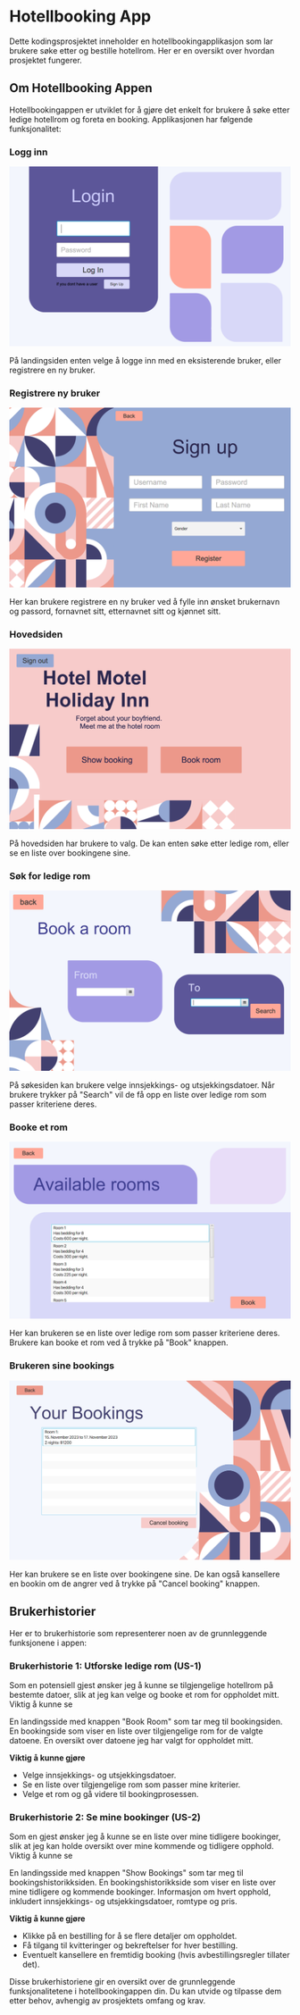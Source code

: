 # Hotellbooking App

Dette kodingsprosjektet inneholder en hotellbookingapplikasjon som lar brukere søke etter og bestille hotellrom. Her er en oversikt over hvordan prosjektet fungerer.

## Om Hotellbooking Appen

Hotellbookingappen er utviklet for å gjøre det enkelt for brukere å søke etter ledige hotellrom og foreta en booking. Applikasjonen har følgende funksjonalitet:

### Logg inn

![Login Screen](../../img/login.png)

På landingsiden enten velge å logge inn med en eksisterende bruker, eller registrere en ny bruker.

### Registrere ny bruker

![Register Screen](../../img/register.png)

Her kan brukere registrere en ny bruker ved å fylle inn ønsket brukernavn og passord, fornavnet sitt, etternavnet sitt og kjønnet sitt.

### Hovedsiden

![Home Screen](../../img/mainMenu.png)

På hovedsiden har brukere to valg. De kan enten søke etter ledige rom, eller se en liste over bookingene sine.

### Søk for ledige rom

![Search Screen](../../img/searchForRooms.png)

På søkesiden kan brukere velge innsjekkings- og utsjekkingsdatoer. Når brukere trykker på "Search" vil de få opp en liste over ledige rom som passer kriteriene deres.

### Booke et rom

![Book Room Screen](../../img/availableRooms.png)

Her kan brukeren se en liste over ledige rom som passer kriteriene deres. Brukere kan booke et rom ved å trykke på "Book" knappen.

### Brukeren sine bookings

![User Bookings Screen](../../img/userBookings.png)

Her kan brukere se en liste over bookingene sine. De kan også kansellere en bookin om de angrer ved å trykke på "Cancel booking" knappen.

## Brukerhistorier

Her er to brukerhistorie som representerer noen av de grunnleggende funksjonene i appen:

### Brukerhistorie 1: Utforske ledige rom (US-1)

Som en potensiell gjest ønsker jeg å kunne se tilgjengelige hotellrom på bestemte datoer, slik at jeg kan velge og booke et rom for oppholdet mitt.
Viktig å kunne se

En landingsside med knappen "Book Room" som tar meg til bookingsiden.
En bookingside som viser en liste over tilgjengelige rom for de valgte datoene.
En oversikt over datoene jeg har valgt for oppholdet mitt.

**Viktig å kunne gjøre**

- Velge innsjekkings- og utsjekkingsdatoer.
- Se en liste over tilgjengelige rom som passer mine kriterier.
- Velge et rom og gå videre til bookingprosessen.

### Brukerhistorie 2: Se mine bookinger (US-2)

Som en gjest ønsker jeg å kunne se en liste over mine tidligere bookinger, slik at jeg kan holde oversikt over mine kommende og tidligere opphold.
Viktig å kunne se

En landingsside med knappen "Show Bookings" som tar meg til bookingshistorikksiden.
En bookingshistorikkside som viser en liste over mine tidligere og kommende bookinger.
Informasjon om hvert opphold, inkludert innsjekkings- og utsjekkingsdatoer, romtype og pris.

**Viktig å kunne gjøre**

- Klikke på en bestilling for å se flere detaljer om oppholdet.
- Få tilgang til kvitteringer og bekreftelser for hver bestilling.
- Eventuelt kansellere en fremtidig booking (hvis avbestillingsregler tillater det).

Disse brukerhistoriene gir en oversikt over de grunnleggende funksjonalitetene i hotellbookingappen din. Du kan utvide og tilpasse dem etter behov, avhengig av prosjektets omfang og krav.
